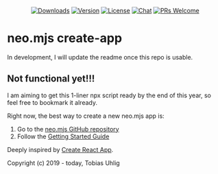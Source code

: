 <p align="center">
  <a href="https://npmcharts.com/compare/neo-app?minimal=true"><img src="https://img.shields.io/npm/dm/neo-app.svg" alt="Downloads"></a>
  <a href="https://www.npmjs.com/package/neo-app"><img src="https://img.shields.io/npm/v/neo-app.svg" alt="Version"></a>
  <a href="https://www.npmjs.com/package/neo-app"><img src="https://img.shields.io/npm/l/neo-app.svg" alt="License"></a>
  <a href="https://discordapp.com/channels/656620537514164249"><img src="https://img.shields.io/discord/656620537514164249?label=discord%20chat" alt="Chat"></a>
  <a href="./CONTRIBUTING.md"><img src="https://img.shields.io/badge/PRs-welcome-green.svg" alt="PRs Welcome"></a>
</p>

# neo.mjs create-app
In development, I will update the readme once this repo is usable.

## Not functional yet!!!
I am aiming to get this 1-liner npx script ready by the end of this year, so feel free to bookmark it already.

Right now, the best way to create a new neo.mjs app is:
1.  Go to the <a href="https://github.com/neomjs/neo">neo.mjs GitHub repository</a>
2.  Follow the <a href="https://github.com/neomjs/neo/blob/dev/.github/GETTING_STARTED.md">Getting Started Guide</a>

Deeply inspired by <a href="https://github.com/facebook/create-react-app">Create React App</a>.

Copyright (c) 2019 - today, Tobias Uhlig